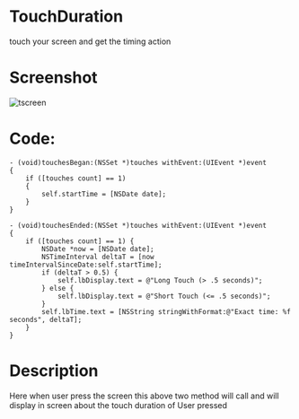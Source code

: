 # TouchDuration
touch your screen and get the timing action

# Screenshot

![tscreen](https://cloud.githubusercontent.com/assets/12906173/11506427/816e47ec-9875-11e5-9e73-f9784bdd0587.png)

# Code:


```
- (void)touchesBegan:(NSSet *)touches withEvent:(UIEvent *)event
{
    if ([touches count] == 1) 
    {
        self.startTime = [NSDate date];
    }
}
```
```
- (void)touchesEnded:(NSSet *)touches withEvent:(UIEvent *)event
{
    if ([touches count] == 1) {
        NSDate *now = [NSDate date];
        NSTimeInterval deltaT = [now timeIntervalSinceDate:self.startTime];
        if (deltaT > 0.5) {
            self.lbDisplay.text = @"Long Touch (> .5 seconds)";
        } else {
            self.lbDisplay.text = @"Short Touch (<= .5 seconds)";
        }
        self.lbTime.text = [NSString stringWithFormat:@"Exact time: %f seconds", deltaT];
    }
}
```

# Description

 Here when user press the screen this above two method will call and will display in screen about the touch duration of User pressed

